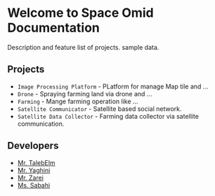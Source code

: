 # Welcome to Space Omid Documentation

Description and feature list of projects.
sample data.

## Projects

-   `Image Processing Platform` - PLatform for manage Map tile and ...
-   `Drone` - Spraying farming land via drone and ...
-   `Farming` - Mange farming operation like ...
-   `Satellite Communicator` - Satellite based social network.
-   `Satellite Data Collector` - Farming data collector via satellite communication.

## Developers

-   [Mr. TalebElm](/Documentation/Developers/MrTalebElm/)
-   [Mr. Yaghini](/Documentation/Developers/MrYaghini/)
-   [Mr. Zarei](/Documentation/Developers/MrZarei/)
-   [Ms. Sabahi](/Documentation/Developers/MsSabahi/)
